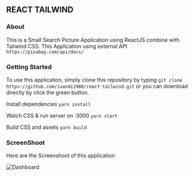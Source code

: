 ## REACT TAILWIND

### About
This is a Small Search Picture Application using ReactJS combine with Tailwind CSS.
This Application using external API ```https://pixabay.com/api/docs/```

### Getting Started
To use this application, simply clone this repository by typing 
```git clone https://github.com/ivandi1980/react-tailwind.git```
or you can download directly by click the green button.

Install dependencies
```yarn install```

Watch CSS & run server on :3000
```yarn start```

Build CSS and assets
```yarn build```

### ScreenShoot

Here are the Screenshoot of this application

![Dashboard](captured/picture.jpg "This is the captured")
